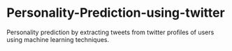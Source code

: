 # Personality-Prediction-using-twitter
Personality prediction by extracting tweets from twitter profiles of users using machine learning techniques.
